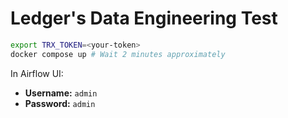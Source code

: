 # Ledger's Data Engineering Test

```sh
export TRX_TOKEN=<your-token>
docker compose up # Wait 2 minutes approximately
```

In Airflow UI:

* **Username:** `admin`
* **Password:** `admin`
